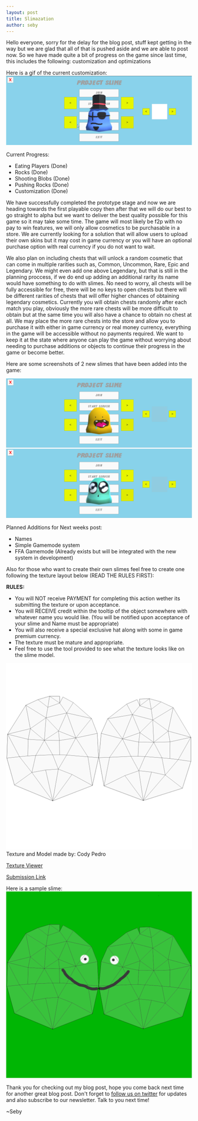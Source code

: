 ```yaml
---
layout: post
title: Slimazation
author: seby
---
```


Hello everyone, sorry for the delay for the blog post, stuff kept getting in the way but we are glad that all of that is pushed aside and we are able to post now. 
So we have made quite a bit of progress on the game since last time, this includes the following: customization and optimizations

Here is a gif of the current customization:
![](../img/posts/slimeInitCustomization/2016-04-02_01-14-05.gif)

Current Progress:

- Eating Players (Done)
- Rocks (Done)
- Shooting Blobs (Done)
- Pushing Rocks (Done)
- Customization (Done)

We have successfully completed the prototype stage and now we are heading towards the first playable copy then after that we will do our best to go straight to alpha but we want to deliver the best quality possible for this game so it may take some time.
The game will most likely be f2p with no pay to win features, we will only allow cosmetics to be purchasable in a store. We are currently looking for a solution that will allow users to upload their own skins but it may cost in game currency or you will have an optional
purchase option with real currency if you do not want to wait.

We also plan on including chests that will unlock a random cosmetic that can come in multiple rarities such as, Common, Uncommon, Rare, Epic and Legendary. We might even add one above Legendary, but that is still in the planning proccess,
if we do end up adding an additional rarity its name would have something to do with slimes. No need to worry, all chests will be fully accessible for free, there will be no keys to open chests but there will be different rarities of chests
that will offer higher chances of obtaining legendary cosmetics. Currently you will obtain chests randomly after each match you play, obviously the more rare chests will be more difficult to obtain but at the same time you will also have a
chance to obtain no chest at all. We may place the more rare chests into the store and allow you to purchase it with either in game currency or real money currency, everything in the game will be accessible without no payments required.
We want to keep it at the state where anyone can play the game without worrying about needing to purchase additions or objects to continue their progress in the game or become better. 

Here are some screenshots of 2 new slimes that have been added into the game:

![](../img/posts/slimeInitCustomization/2016-04-03_01-01-15.png)
![](../img/posts/slimeInitCustomization/2016-04-03_01-01-49.png)

Planned Additions for Next weeks post:

- Names
- Simple Gamemode system
- FFA Gamemode (Already exists but will be integrated with the new system in development)

Also for those who want to create their own slimes feel free to create one following the texture layout below (READ THE RULES FIRST):

**RULES:**

- You will NOT receive PAYMENT for completing this action wether its submitting the texture or upon acceptance.
- You will RECEIVE credit within the tooltip of the object somewhere with whatever name you would like. (You will be notified upon acceptance of your slime and Name must be appropriate)
- You will also receive a special exclusive hat along with some in game premium currency.
- The texture must be mature and appropriate.
- Feel free to use the tool provided to see what the texture looks like on the slime model.

![](../img/posts/slimeInitCustomization/slimeuv.png)
Texture and Model made by: Cody Pedro

[Texture Viewer](http://wolftechgames.com/downloads/SlimeViewer.zip)

[Submission Link](https://dbinbox.com/SlimeSubmission)

Here is a sample slime:
![](../img/posts/slimeInitCustomization/slimesample.png)

Thank you for checking out my blog post, hope you come back next time for another great blog post. Don't forget to [follow us on twitter](http://twitter.com/WolfTechGames) for updates and also subscribe to our newsletter. Talk to you next time!

~Seby
